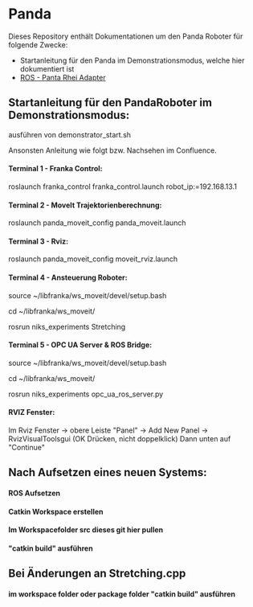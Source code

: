# Panda 

Dieses Repository enthält Dokumentationen um den Panda Roboter für folgende Zwecke:
* Startanleitung für den Panda im Demonstrationsmodus, welche hier dokumentiert ist
* [ROS -  Panta Rhei Adapter](ros_kafka_adapter/README.md) 


## Startanleitung für den PandaRoboter im Demonstrationsmodus:

ausführen von demonstrator_start.sh

Ansonsten Anleitung wie folgt bzw. Nachsehen im Confluence. 

#### Terminal 1 - Franka Control:
roslaunch franka_control franka_control.launch robot_ip:=192.168.13.1

#### Terminal 2 - MoveIt Trajektorienberechnung:
roslaunch panda_moveit_config panda_moveit.launch

#### Terminal 3 - Rviz:
roslaunch panda_moveit_config moveit_rviz.launch

#### Terminal 4 - Ansteuerung Roboter:
source ~/libfranka/ws_moveit/devel/setup.bash

cd ~/libfranka/ws_moveit/

rosrun niks_experiments Stretching

#### Terminal 5 - OPC UA Server & ROS Bridge:
source ~/libfranka/ws_moveit/devel/setup.bash

cd ~/libfranka/ws_moveit/

rosrun niks_experiments opc_ua_ros_server.py

#### RVIZ Fenster:
Im Rviz Fenster -> obere Leiste "Panel" -> Add New Panel -> RvizVisualToolsgui (OK Drücken, nicht doppelklick)
Dann unten auf "Continue"

## Nach Aufsetzen eines neuen Systems:

#### ROS Aufsetzen
#### Catkin Workspace erstellen
#### Im Workspacefolder src dieses git hier pullen
#### "catkin build" ausführen


## Bei Änderungen an Stretching.cpp 
#### im workspace folder oder package folder "catkin build" ausführen

